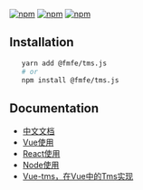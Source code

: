 [![npm](https://img.shields.io/npm/v/@fmfe/tms.js.svg)](https://www.npmjs.com/packages/@fmfe/tms.js) 
[![npm](https://img.shields.io/npm/dm/@fmfe/tms.js.svg)](https://www.npmjs.com/packages/@fmfe/tms.js)
[![npm](https://img.shields.io/npm/dt/@fmfe/tms.js.svg)](https://www.npmjs.com/packages/@fmfe/tms.js)


## Installation
```bash
   yarn add @fmfe/tms.js
   # or
   npm install @fmfe/tms.js
```

## Documentation
- <a href="https://followmetech.github.io/tms/">中文文档</a>
- <a href="https://followmetech.github.io/tms/install.html#vue-%E4%BD%BF%E7%94%A8">Vue使用</a>
- <a href="https://followmetech.github.io/tms/install.html#react-%E4%BD%BF%E7%94%A8">React使用</a>
- <a href="https://followmetech.github.io/tms/install.html#nodejs-%E4%BD%BF%E7%94%A8">Node使用</a>
- <a href="https://github.com/FollowmeTech/tms/tree/master/packages/vue-tms">Vue-tms，在Vue中的Tms实现</a>

